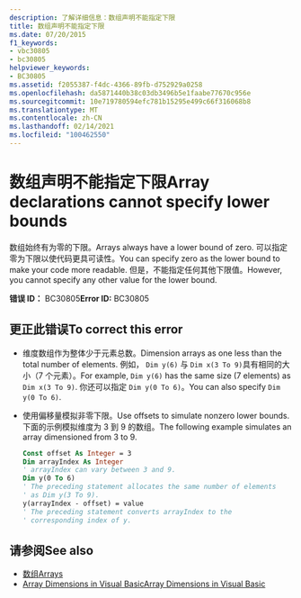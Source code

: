 ```yaml
---
description: 了解详细信息：数组声明不能指定下限
title: 数组声明不能指定下限
ms.date: 07/20/2015
f1_keywords:
- vbc30805
- bc30805
helpviewer_keywords:
- BC30805
ms.assetid: f2055387-f4dc-4366-89fb-d752929a0258
ms.openlocfilehash: da5871440b38c03db3496b5e1faabe77670c956e
ms.sourcegitcommit: 10e719780594efc781b15295e499c66f316068b8
ms.translationtype: MT
ms.contentlocale: zh-CN
ms.lasthandoff: 02/14/2021
ms.locfileid: "100462550"
---
```

# <a name="array-declarations-cannot-specify-lower-bounds"></a><span data-ttu-id="26d0b-103">数组声明不能指定下限</span><span class="sxs-lookup"><span data-stu-id="26d0b-103">Array declarations cannot specify lower bounds</span></span>

<span data-ttu-id="26d0b-104">数组始终有为零的下限。</span><span class="sxs-lookup"><span data-stu-id="26d0b-104">Arrays always have a lower bound of zero.</span></span> <span data-ttu-id="26d0b-105">可以指定零为下限以使代码更具可读性。</span><span class="sxs-lookup"><span data-stu-id="26d0b-105">You can specify zero as the lower bound to make your code more readable.</span></span> <span data-ttu-id="26d0b-106">但是，不能指定任何其他下限值。</span><span class="sxs-lookup"><span data-stu-id="26d0b-106">However, you cannot specify any other value for the lower bound.</span></span>

<span data-ttu-id="26d0b-107">**错误 ID：** BC30805</span><span class="sxs-lookup"><span data-stu-id="26d0b-107">**Error ID:** BC30805</span></span>

## <a name="to-correct-this-error"></a><span data-ttu-id="26d0b-108">更正此错误</span><span class="sxs-lookup"><span data-stu-id="26d0b-108">To correct this error</span></span>

- <span data-ttu-id="26d0b-109">维度数组作为整体少于元素总数。</span><span class="sxs-lookup"><span data-stu-id="26d0b-109">Dimension arrays as one less than the total number of elements.</span></span> <span data-ttu-id="26d0b-110">例如， `Dim y(6)` 与 `Dim x(3 To 9)`具有相同的大小（7 个元素）。</span><span class="sxs-lookup"><span data-stu-id="26d0b-110">For example, `Dim y(6)` has the same size (7 elements) as `Dim x(3 To 9)`.</span></span> <span data-ttu-id="26d0b-111">你还可以指定 `Dim y(0 To 6)`。</span><span class="sxs-lookup"><span data-stu-id="26d0b-111">You can also specify `Dim y(0 To 6)`.</span></span>

- <span data-ttu-id="26d0b-112">使用偏移量模拟非零下限。</span><span class="sxs-lookup"><span data-stu-id="26d0b-112">Use offsets to simulate nonzero lower bounds.</span></span> <span data-ttu-id="26d0b-113">下面的示例模拟维度为 3 到 9 的数组。</span><span class="sxs-lookup"><span data-stu-id="26d0b-113">The following example simulates an array dimensioned from 3 to 9.</span></span>

  ```vb
  Const offset As Integer = 3
  Dim arrayIndex As Integer
  ' arrayIndex can vary between 3 and 9.
  Dim y(0 To 6)
  ' The preceding statement allocates the same number of elements
  ' as Dim y(3 To 9).
  y(arrayIndex - offset) = value
  ' The preceding statement converts arrayIndex to the
  ' corresponding index of y.
  ```

## <a name="see-also"></a><span data-ttu-id="26d0b-114">请参阅</span><span class="sxs-lookup"><span data-stu-id="26d0b-114">See also</span></span>

- [<span data-ttu-id="26d0b-115">数组</span><span class="sxs-lookup"><span data-stu-id="26d0b-115">Arrays</span></span>](../programming-guide/language-features/arrays/index.md)
- [<span data-ttu-id="26d0b-116">Array Dimensions in Visual Basic</span><span class="sxs-lookup"><span data-stu-id="26d0b-116">Array Dimensions in Visual Basic</span></span>](../programming-guide/language-features/arrays/array-dimensions.md)
